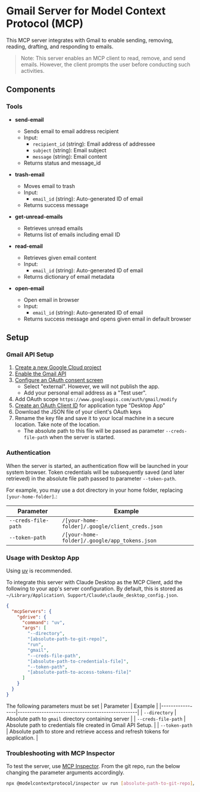 # Gmail Server for Model Context Protocol (MCP)

This MCP server integrates with Gmail to enable sending, removing, reading, drafting, and responding to emails.

> Note: This server enables an MCP client to read, remove, and send emails. However, the client prompts the user before conducting such activities. 

## Components

### Tools

- **send-email**
  - Sends email to email address recipient 
  - Input:
    - `recipient_id` (string): Email address of addressee
    - `subject` (string): Email subject
    - `message` (string): Email content
  - Returns status and message_id

- **trash-email**
  - Moves email to trash 
  - Input:
    - `email_id` (string): Auto-generated ID of email
  - Returns success message

- **get-unread-emails**
  - Retrieves unread emails 
  - Returns list of emails including email ID

- **read-email**
  - Retrieves given email content
  - Input:
    - `email_id` (string): Auto-generated ID of email
  - Returns dictionary of email metadata

- **open-email**
  - Open email in browser
  - Input:
    - `email_id` (string): Auto-generated ID of email
  - Returns success message and opens given email in default browser


## Setup

### Gmail API Setup

1. [Create a new Google Cloud project](https://console.cloud.google.com/projectcreate)
2. [Enable the Gmail API](https://console.cloud.google.com/workspace-api/products)
3. [Configure an OAuth consent screen](https://console.cloud.google.com/apis/credentials/consent) 
    - Select "external". However, we will not publish the app.
    - Add your personal email address as a "Test user".
4. Add OAuth scope `https://www.googleapis.com/auth/gmail/modify`
5. [Create an OAuth Client ID](https://console.cloud.google.com/apis/credentials/oauthclient) for application type "Desktop App"
6. Download the JSON file of your client's OAuth keys
7. Rename the key file and save it to your local machine in a secure location. Take note of the location.
    - The absolute path to this file will be passed as parameter `--creds-file-path` when the server is started. 

### Authentication

When the server is started, an authentication flow will be launched in your system browser. 
Token credentials will be subsequently saved (and later retrieved) in the absolute file path passed to parameter `--token-path`.

For example, you may use a dot directory in your home folder, replacing `[your-home-folder]`.:

| Parameter       | Example                                          |
|-----------------|--------------------------------------------------|
| `--creds-file-path` | `/[your-home-folder]/.google/client_creds.json` |
| `--token-path`      | `/[your-home-folder]/.google/app_tokens.json`    |


### Usage with Desktop App

Using [uv](https://docs.astral.sh/uv/) is recommended.

To integrate this server with Claude Desktop as the MCP Client, add the following to your app's server configuration. By default, this is stored as `~/Library/Application\ Support/Claude\claude_desktop_config.json`. 

```json
{
  "mcpServers": {
    "gdrive": {
      "command": "uv",
      "args": [
        "--directory",
        "[absolute-path-to-git-repo]",
        "run",
        "gmail",
        "--creds-file-path",
        "[absolute-path-to-credentials-file]",
        "--token-path",
        "[absolute-path-to-access-tokens-file]"
      ]
    }
  }
}
```

The following parameters must be set
| Parameter       | Example                                          |
|-----------------|--------------------------------------------------|
| `--directory`   | Absolute path to `gmail` directory containing server |
| `--creds-file-path` | Absolute path to credentials file created in Gmail API Setup. |
| `--token-path`      | Absolute path to store and retrieve access and refresh tokens for application.  |

### Troubleshooting with MCP Inspector

To test the server, use [MCP Inspector](https://modelcontextprotocol.io/docs/tools/inspector).
From the git repo, run the below changing the parameter arguments accordingly.

```bash
npx @modelcontextprotocol/inspector uv run [absolute-path-to-git-repo]/src/gmail/server.py --creds-file-path [absolute-path-to-credentials-file] --token-path [absolute-path-to-access-tokens-file]
```

